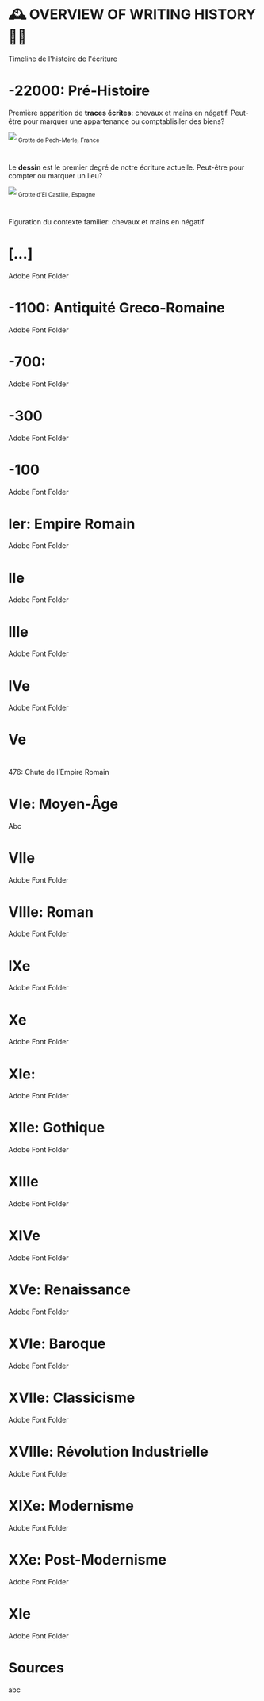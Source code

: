 # 🕰️ OVERVIEW OF WRITING HISTORY ✍🏻
  Timeline de l'histoire de l'écriture
  
# -22000: Pré-Histoire
  Première apparition de **traces écrites**: chevaux et mains en négatif. Peut-être pour marquer une appartenance ou comptablisiler des biens?
  
  ![](/links/Eracom_24_25_Typographie_Histoire_Ecriture_v9.jpg)
  <sub>Grotte de Pech-Merle, France</sub>
#
  Le **dessin** est le premier degré de notre écriture actuelle. Peut-être pour compter ou marquer un lieu?
  
  ![](/links/Eracom_24_25_Typographie_Histoire_Ecriture_v9.jpg)
  <sub>Grotte d’El Castille, Espagne</sub>
#
  Figuration du contexte familier: chevaux et mains en négatif
# […]
  Adobe Font Folder
# -1100: Antiquité Greco-Romaine
  Adobe Font Folder  
# -700: 
  Adobe Font Folder  
# -300
  Adobe Font Folder  
# -100
  Adobe Font Folder  
# Ier: Empire Romain
  Adobe Font Folder  
# IIe
  Adobe Font Folder  
# IIIe
  Adobe Font Folder  
# IVe
  Adobe Font Folder  
# Ve
#
  476: Chute de l’Empire Romain
# VIe: Moyen-Âge
  Abc
# VIIe
  Adobe Font Folder  
# VIIIe: Roman
  Adobe Font Folder  
# IXe
  Adobe Font Folder  
# Xe
  Adobe Font Folder  
# XIe: 
  Adobe Font Folder  
# XIIe: Gothique
  Adobe Font Folder
# XIIIe
  Adobe Font Folder
# XIVe
  Adobe Font Folder
# XVe: Renaissance
  Adobe Font Folder
# XVIe: Baroque
  Adobe Font Folder
# XVIIe: Classicisme
  Adobe Font Folder
# XVIIIe: Révolution Industrielle
  Adobe Font Folder
# XIXe: Modernisme
  Adobe Font Folder
# XXe: Post-Modernisme
  Adobe Font Folder
# XIe
  Adobe Font Folder


# Sources
  abc
